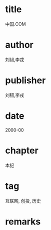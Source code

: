 # title
中国.COM

# author
刘韧,李戎

# publisher
刘韧,李戎

# date
2000-00

# chapter
本纪

# tag
互联网, 创投, 历史

# remarks
